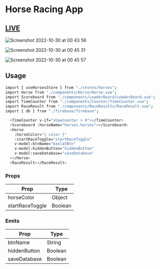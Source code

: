 # Horse Racing App

## [LIVE](https://protein-horse-racing-project.vercel.app)

![Screenshot 2022-10-30 at 00 43 56](https://user-images.githubusercontent.com/31772115/198853487-03541d30-86b9-4fd4-bbe1-64a89303a367.png)

![Screenshot 2022-10-30 at 00 45 31](https://user-images.githubusercontent.com/31772115/198853565-cfbc6ea8-8dc4-4182-bc4a-b3e48a0d4376.png)

![Screenshot 2022-10-30 at 00 45 57](https://user-images.githubusercontent.com/31772115/198853579-f098a875-12ef-4d26-8e86-68d6f1a6e9af.png)

## Usage 

```bash
import { useHorsesStore } from "./stores/horses";
import Horse from "./components/Horse/Horse.vue";
import Scoreboard from "./components/LeaderBoard/LeaderBoard.vue";
import TimeCounter from "./components/Counter/TimeCounter.vue";
import RaceResult from "./components/RaceResults/RaceResult.vue";
import { db } from "./firebase/firebase";
```

```bash
  <TimeCounter v-if="showCounter > 0"></TimeCounter>
  <Scoreboard :horseName="horses.horses"></Scoreboard>
  <Horse
    :horseColor="{ color }"
    :startRaceToggle="startRaceToggle"
    v-model:btnName="baslatBtn"
    v-model:hiddenButton="hiddenButton"
    v-model:saveDatabase="saveDatabase"
  ></Horse>
  <RaceResult></RaceResult>
```

### Props

| Prop          | Type    | 
| ------------- | ------- | 
| horseColor    | Object  |
| startRaceToggle| Boolean  |


### Emits

| Prop          | Type    | 
| ------------- | ------- | 
| btnName    | String  |
| hiddenButton| Boolean  |
| saveDatabase| Boolean  |

